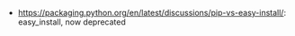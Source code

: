 - https://packaging.python.org/en/latest/discussions/pip-vs-easy-install/: easy_install, now deprecated
